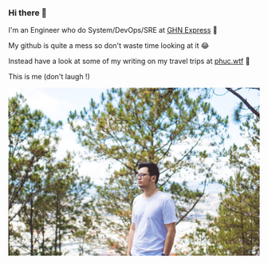 ### Hi there 👋

I'm an Engineer who do System/DevOps/SRE at [GHN Express](https://ghn.vn) 🚚

My github is quite a mess so don't waste time looking at it 😂

Instead have a look at some of my writing on my travel trips at [phuc.wtf](https://phuc.wtf) 🍍

This is me (don't laugh !)

![cover](images/cover.jpg)
<!--
**jphuc96/jphuc96** is a ✨ _special_ ✨ repository because its `README.md` (this file) appears on your GitHub profile.

Here are some ideas to get you started:

- 🔭 I’m currently working on ...
- 🌱 I’m currently learning ...
- 👯 I’m looking to collaborate on ...
- 🤔 I’m looking for help with ...
- 💬 Ask me about ...
- 📫 How to reach me: ...
- 😄 Pronouns: ...
- ⚡ Fun fact: ...
-->

